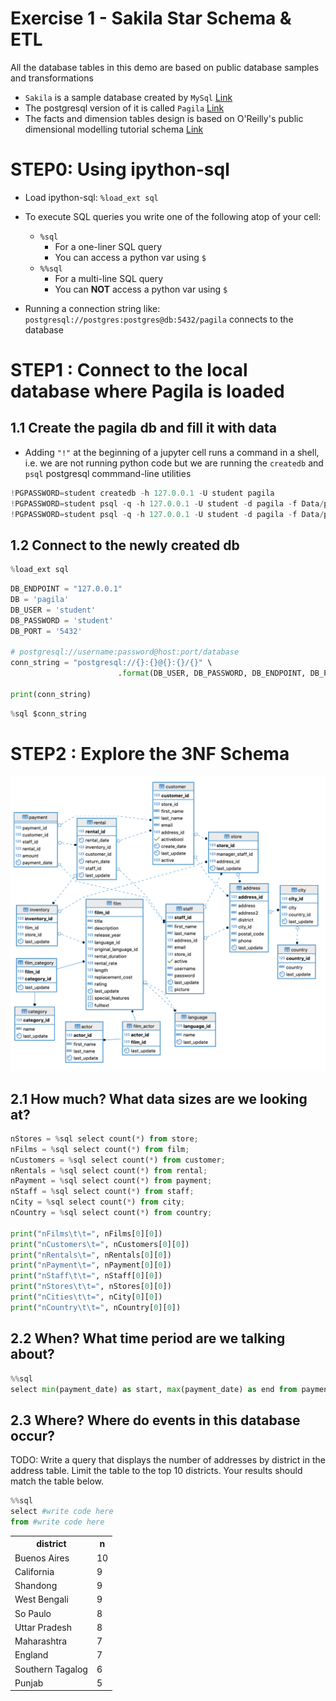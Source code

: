 # Exercise 1 -  Sakila Star Schema & ETL  

All the database tables in this demo are based on public database samples and transformations
- `Sakila` is a sample database created by `MySql` [Link](https://dev.mysql.com/doc/sakila/en/sakila-structure.html)
- The postgresql version of it is called `Pagila` [Link](https://github.com/devrimgunduz/pagila)
- The facts and dimension tables design is based on O'Reilly's public dimensional modelling tutorial schema [Link](http://archive.oreilly.com/oreillyschool/courses/dba3/index.html)

# STEP0: Using ipython-sql

- Load ipython-sql: `%load_ext sql`

- To execute SQL queries you write one of the following atop of your cell: 
    - `%sql`
        - For a one-liner SQL query
        - You can access a python var using `$`    
    - `%%sql`
        - For a multi-line SQL query
        - You can **NOT** access a python var using `$`


- Running a connection string like:
`postgresql://postgres:postgres@db:5432/pagila` connects to the database


# STEP1 : Connect to the local database where Pagila is loaded

##  1.1 Create the pagila db and fill it with data
- Adding `"!"` at the beginning of a jupyter cell runs a command in a shell, i.e. we are not running python code but we are running the `createdb` and `psql` postgresql commmand-line utilities


```python
!PGPASSWORD=student createdb -h 127.0.0.1 -U student pagila
!PGPASSWORD=student psql -q -h 127.0.0.1 -U student -d pagila -f Data/pagila-schema.sql
!PGPASSWORD=student psql -q -h 127.0.0.1 -U student -d pagila -f Data/pagila-data.sql
```

## 1.2 Connect to the newly created db


```python
%load_ext sql
```


```python
DB_ENDPOINT = "127.0.0.1"
DB = 'pagila'
DB_USER = 'student'
DB_PASSWORD = 'student'
DB_PORT = '5432'

# postgresql://username:password@host:port/database
conn_string = "postgresql://{}:{}@{}:{}/{}" \
                        .format(DB_USER, DB_PASSWORD, DB_ENDPOINT, DB_PORT, DB)

print(conn_string)

```


```python
%sql $conn_string
```

# STEP2 : Explore the  3NF Schema

![image](../../../ipynbFiles/pagila-3nf.png)
## 2.1 How much? What data sizes are we looking at?


```python
nStores = %sql select count(*) from store;
nFilms = %sql select count(*) from film;
nCustomers = %sql select count(*) from customer;
nRentals = %sql select count(*) from rental;
nPayment = %sql select count(*) from payment;
nStaff = %sql select count(*) from staff;
nCity = %sql select count(*) from city;
nCountry = %sql select count(*) from country;

print("nFilms\t\t=", nFilms[0][0])
print("nCustomers\t=", nCustomers[0][0])
print("nRentals\t=", nRentals[0][0])
print("nPayment\t=", nPayment[0][0])
print("nStaff\t\t=", nStaff[0][0])
print("nStores\t\t=", nStores[0][0])
print("nCities\t\t=", nCity[0][0])
print("nCountry\t\t=", nCountry[0][0])
```

## 2.2 When? What time period are we talking about?


```python
%%sql 
select min(payment_date) as start, max(payment_date) as end from payment;
```

## 2.3 Where? Where do events in this database occur?
TODO: Write a query that displays the number of addresses by district in the address table. Limit the table to the top 10 districts. Your results should match the table below.


```python
%%sql
select #write code here
from #write code here

```

<div class="p-Widget jp-RenderedHTMLCommon jp-RenderedHTML jp-OutputArea-output jp-OutputArea-executeResult" data-mime-type="text/html"><table>
    <tbody><tr>
        <th>district</th>
        <th>n</th>
    </tr>
    <tr>
        <td>Buenos Aires</td>
        <td>10</td>
    </tr>
    <tr>
        <td>California</td>
        <td>9</td>
    </tr>
    <tr>
        <td>Shandong</td>
        <td>9</td>
    </tr>
    <tr>
        <td>West Bengali</td>
        <td>9</td>
    </tr>
    <tr>
        <td>So Paulo</td>
        <td>8</td>
    </tr>
    <tr>
        <td>Uttar Pradesh</td>
        <td>8</td>
    </tr>
    <tr>
        <td>Maharashtra</td>
        <td>7</td>
    </tr>
    <tr>
        <td>England</td>
        <td>7</td>
    </tr>
    <tr>
        <td>Southern Tagalog</td>
        <td>6</td>
    </tr>
    <tr>
        <td>Punjab</td>
        <td>5</td>
    </tr>
</tbody></table></div>
